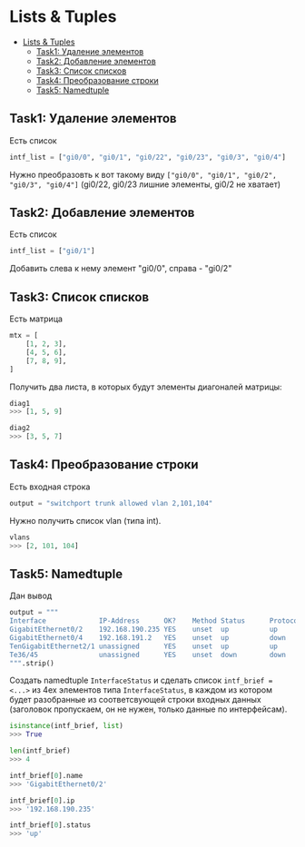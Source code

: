 # Lists & Tuples

- [Lists \& Tuples](#lists--tuples)
  - [Task1: Удаление элементов](#task1-удаление-элементов)
  - [Task2: Добавление элементов](#task2-добавление-элементов)
  - [Task3: Список списков](#task3-список-списков)
  - [Task4: Преобразование строки](#task4-преобразование-строки)
  - [Task5: Namedtuple](#task5-namedtuple)

## Task1: Удаление элементов

Есть список

```python
intf_list = ["gi0/0", "gi0/1", "gi0/22", "gi0/23", "gi0/3", "gi0/4"]
```

Нужно преобразовть к вот такому виду `["gi0/0", "gi0/1", "gi0/2", "gi0/3", "gi0/4"]` (gi0/22, gi0/23 лишние элементы, gi0/2 не хватает)

## Task2: Добавление элементов

Есть список

```python
intf_list = ["gi0/1"]
```

Добавить слева к нему элемент "gi0/0", справа - "gi0/2"

## Task3: Список списков

Есть матрица

```python
mtx = [
    [1, 2, 3],
    [4, 5, 6],
    [7, 8, 9],
]
```

Получить два листа, в которых будут элементы диагоналей матрицы:

```python
diag1
>>> [1, 5, 9]

diag2
>>> [3, 5, 7]
```

## Task4: Преобразование строки

Есть входная строка

```python
output = "switchport trunk allowed vlan 2,101,104"
```

Нужно получить список vlan (типа int).

```python
vlans
>>> [2, 101, 104]
```

## Task5: Namedtuple

Дан вывод

```python
output = """
Interface             IP-Address      OK?    Method Status      Protocol
GigabitEthernet0/2    192.168.190.235 YES    unset  up          up
GigabitEthernet0/4    192.168.191.2   YES    unset  up          down
TenGigabitEthernet2/1 unassigned      YES    unset  up          up
Te36/45               unassigned      YES    unset  down        down
""".strip()
```

Создать namedtuple `InterfaceStatus` и сделать список `intf_brief = <...>` из 4ех элементов типа `InterfaceStatus`, в каждом из котором будет разобранные из соответсвующей строки входных данных (заголовок пропускаем, он не нужен, только данные по интерфейсам).

```python
isinstance(intf_brief, list)
>>> True

len(intf_brief)
>>> 4

intf_brief[0].name
>>> 'GigabitEthernet0/2'

intf_brief[0].ip
>>> '192.168.190.235'

intf_brief[0].status
>>> 'up'
```
